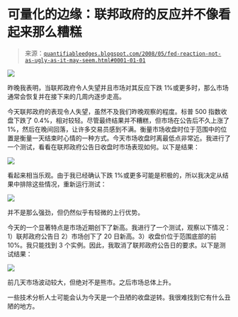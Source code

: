 <!--yml

类别：未分类

日期：2024-05-18 08:19:21

-->

# 可量化的边缘：联邦政府的反应并不像看起来那么糟糕

> 来源：[`quantifiableedges.blogspot.com/2008/05/fed-reaction-not-as-ugly-as-it-may-seem.html#0001-01-01`](http://quantifiableedges.blogspot.com/2008/05/fed-reaction-not-as-ugly-as-it-may-seem.html#0001-01-01)

![](http://images.apple.com/itunesaffiliates/US/2007/01/9/UglyBetty_300x300.jpg)

昨晚我表明，当联邦政府令人失望并且市场对其反应下跌 1%或更多时，那么市场通常会恢复并在接下来的几周内逐步走高。

今天联邦政府的表现令人失望，虽然不及我们昨晚观察的程度。标普 500 指数收盘下跌了 0.4%，相对较轻。尽管最终结果并不糟糕，但市场在公告后不久上涨了 1%，然后在晚间回落，让许多交易员感到不满。衡量市场收盘时位于范围中的位置是衡量一天结束时心情的一种方式。今天市场收盘时离最低点非常近。我进行了一个测试，看看在联邦政府公告日收盘时市场表现如何。以下是结果：

![](https://blogger.googleusercontent.com/img/b/R29vZ2xl/AVvXsEizE4qrsRucahfqVZvVsqFLFECYX8FY7QL3gGqiWu2MTP6FCc8p3T00iee6Vsg6QM_7gipDDMYaxqo3s59fWaAe6u1Kk8uKr6rE00zmJ6KEPWaQ1caDiobXhYqutdUb18GVpCgw_UPlFPk/s1600-h/2008-5-01+Fed+low+range+close.PNG)

看起来相当乐观。由于我已经确认下跌 1%或更多可能是积极的，所以我决定从结果中排除这些情况，重新运行测试：

![](https://blogger.googleusercontent.com/img/b/R29vZ2xl/AVvXsEj8_2kpfM8Ak2NIrok7ISr44k9ti452vIzb1kh6ItTo7iIxiNyV_wJcQzNqCXLDUIgDOxi9lragGZWd66grNOkZ4ZvuFGf23Kn0_Y7iG_7M6eK9O1Q_jmT2G8PyAWtG0QmXNwSQqZMD6Ho/s1600-h/2008-5-01+Fed+low+of+range+not+sharp+down.PNG)

并不是那么强劲，但仍然似乎有轻微的上行优势。

今天的一个显著特点是市场近期创下了新高。我进行了一个测试，观察以下情况：1）联邦政府公告日 2）市场创下了 20 日新高。3）收盘价位于范围底部的前 10%。我只能找到 3 个实例。因此，我取消了联邦政府公告日的要求。以下是测试结果：

![](https://blogger.googleusercontent.com/img/b/R29vZ2xl/AVvXsEj_Zz1Ol2Nj0foUAqsNJ91q_QNPUCHmaCMSMRVqhj2cS6GDCTMQDEngnBekggkeS3P9i3W_-62A3i8MYS7whnWBGFZFse_EbkDvyMUtPL9xRVEh4B5YlTQLlgBE7eSIYMBIBI3dCRwoTzw/s1600-h/2008-5-01+20-day+high+close+nr+low.PNG)

前几天市场波动较大，但绝对不是熊市。之后市场总体上升。

一些技术分析人士可能会认为今天是一个丑陋的收盘逆转。我很难找到它有什么丑陋的地方。

